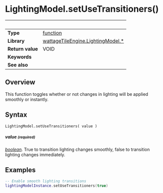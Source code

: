 # LightingModel.setUseTransitioners()

|                      | &nbsp;
| -------------------- | ---------------------------------------------------------------
| __Type__             | [function](http://docs.coronalabs.com/api/type/Function.html)
| __Library__          | [wattageTileEngine.LightingModel.*](type_lightingModel.markdown)
| __Return value__     | VOID
| __Keywords__         |
| __See also__         |


## Overview

This function toggles whether or not changes in lighting will be
applied smoothly or instantly.


## Syntax

	LightingModel.setUseTransitioners( value )

##### value <small>(required)</small>
_[boolean](https://docs.coronalabs.com/api/type/Boolean.html)._
True to transition lighting changes smoothly, false to transition
lighting changes immediately.


## Examples

``````lua
-- Enable smooth lighting transitions
lightingModelInstance.setUseTransitioners(true)
``````
